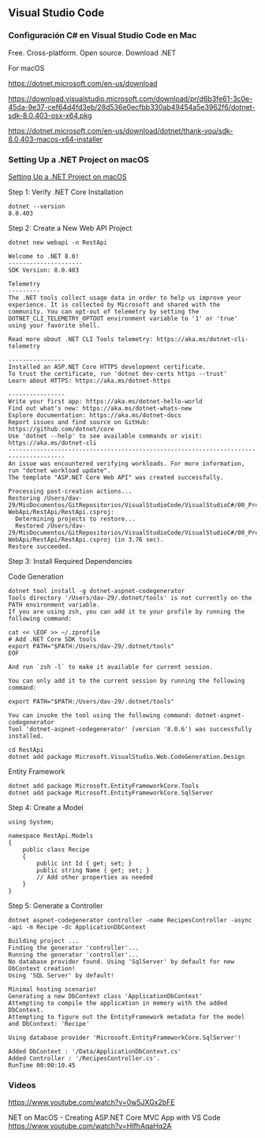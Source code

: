 ## Visual Studio Code

### Configuración C# en Visual Studio Code en Mac

Free. Cross-platform. Open source.
Download .NET

For macOS

https://dotnet.microsoft.com/en-us/download

https://download.visualstudio.microsoft.com/download/pr/d6b3fe61-3c0e-45da-9e37-cef64d4fd3eb/28d536e0ecfbb330ab49454a5e3962f6/dotnet-sdk-8.0.403-osx-x64.pkg

https://dotnet.microsoft.com/en-us/download/dotnet/thank-you/sdk-8.0.403-macos-x64-installer

### Setting Up a .NET Project on macOS 

[Setting Up a .NET Project on macOS](https://dev.to/rusydy/setting-up-a-net-project-on-macos-590m)

Step 1: Verify .NET Core Installation

```
dotnet --version
8.0.403
```

Step 2: Create a New Web API Project 

```
dotnet new webapi -n RestApi

Welcome to .NET 8.0!
---------------------
SDK Version: 8.0.403

Telemetry
---------
The .NET tools collect usage data in order to help us improve your experience. It is collected by Microsoft and shared with the community. You can opt-out of telemetry by setting the DOTNET_CLI_TELEMETRY_OPTOUT environment variable to '1' or 'true' using your favorite shell.

Read more about .NET CLI Tools telemetry: https://aka.ms/dotnet-cli-telemetry

----------------
Installed an ASP.NET Core HTTPS development certificate.
To trust the certificate, run 'dotnet dev-certs https --trust'
Learn about HTTPS: https://aka.ms/dotnet-https

----------------
Write your first app: https://aka.ms/dotnet-hello-world
Find out what's new: https://aka.ms/dotnet-whats-new
Explore documentation: https://aka.ms/dotnet-docs
Report issues and find source on GitHub: https://github.com/dotnet/core
Use 'dotnet --help' to see available commands or visit: https://aka.ms/dotnet-cli
--------------------------------------------------------------------------------------
An issue was encountered verifying workloads. For more information, run "dotnet workload update".
The template "ASP.NET Core Web API" was created successfully.

Processing post-creation actions...
Restoring /Users/dav-29/MisDocumentos/GitRepositorios/VisualStudioCode/VisualStudioC#/00_Project-WebApi/RestApi/RestApi.csproj:
  Determining projects to restore...
  Restored /Users/dav-29/MisDocumentos/GitRepositorios/VisualStudioCode/VisualStudioC#/00_Project-WebApi/RestApi/RestApi.csproj (in 3.76 sec).
Restore succeeded.
```

Step 3: Install Required Dependencies 

Code Generation 

```
dotnet tool install -g dotnet-aspnet-codegenerator
Tools directory '/Users/dav-29/.dotnet/tools' is not currently on the PATH environment variable.
If you are using zsh, you can add it to your profile by running the following command:

cat << \EOF >> ~/.zprofile
# Add .NET Core SDK tools
export PATH="$PATH:/Users/dav-29/.dotnet/tools"
EOF

And run `zsh -l` to make it available for current session.

You can only add it to the current session by running the following command:

export PATH="$PATH:/Users/dav-29/.dotnet/tools"

You can invoke the tool using the following command: dotnet-aspnet-codegenerator
Tool 'dotnet-aspnet-codegenerator' (version '8.0.6') was successfully installed.
```

```
cd RestApi
dotnet add package Microsoft.VisualStudio.Web.CodeGeneration.Design
```

Entity Framework 

```
dotnet add package Microsoft.EntityFrameworkCore.Tools
dotnet add package Microsoft.EntityFrameworkCore.SqlServer
```

Step 4: Create a Model 

```
using System;

namespace RestApi.Models
{
    public class Recipe
    {
        public int Id { get; set; }
        public string Name { get; set; }
        // Add other properties as needed
    }
}
```

Step 5: Generate a Controller 

```
dotnet aspnet-codegenerator controller -name RecipesController -async -api -m Recipe -dc ApplicationDbContext

Building project ...
Finding the generator 'controller'...
Running the generator 'controller'...
No database provider found. Using 'SqlServer' by default for new DbContext creation!
Using 'SQL Server' by default!

Minimal hosting scenario!
Generating a new DbContext class 'ApplicationDbContext'
Attempting to compile the application in memory with the added DbContext.
Attempting to figure out the EntityFramework metadata for the model and DbContext: 'Recipe'

Using database provider 'Microsoft.EntityFrameworkCore.SqlServer'!

Added DbContext : '/Data/ApplicationDbContext.cs'
Added Controller : '/RecipesController.cs'.
RunTime 00:00:10.45
```

### Videos

https://www.youtube.com/watch?v=0w5JXGx2bFE

NET on MacOS - Creating ASP.NET Core MVC App with VS Code
https://www.youtube.com/watch?v=HIfhAqaHq2A